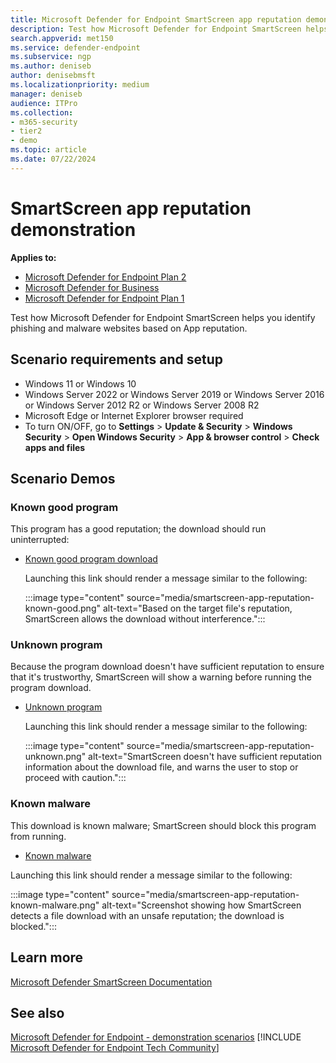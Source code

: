 ```yaml
---
title: Microsoft Defender for Endpoint SmartScreen app reputation demonstration
description: Test how Microsoft Defender for Endpoint SmartScreen helps you identify phishing and malware websites
search.appverid: met150
ms.service: defender-endpoint
ms.subservice: ngp
ms.author: deniseb 
author: denisebmsft 
ms.localizationpriority: medium
manager: deniseb
audience: ITPro
ms.collection: 
- m365-security
- tier2
- demo
ms.topic: article
ms.date: 07/22/2024
---
```


# SmartScreen app reputation demonstration

**Applies to:**

- [Microsoft Defender for Endpoint Plan 2](microsoft-defender-endpoint.md)
- [Microsoft Defender for Business](https://www.microsoft.com/security/business/endpoint-security/microsoft-defender-business)
- [Microsoft Defender for Endpoint Plan 1](microsoft-defender-endpoint.md)

Test how Microsoft Defender for Endpoint SmartScreen helps you identify phishing and malware websites based on App reputation.

## Scenario requirements and setup

- Windows 11 or Windows 10
- Windows Server 2022 or Windows Server 2019 or Windows Server 2016 or Windows Server 2012 R2 or Windows Server 2008 R2 
- Microsoft Edge or Internet Explorer browser required
- To turn ON/OFF, go to **Settings** > **Update & Security** > **Windows Security** > **Open Windows Security** > **App & browser control** > **Check apps and files**

## Scenario Demos

### Known good program

This program has a good reputation; the download should run uninterrupted:

- [Known good program download](https://demo.smartscreen.msft.net/download/known/freevideo.exe)

  Launching this link should render a message similar to the following:

  :::image type="content" source="media/smartscreen-app-reputation-known-good.png" alt-text="Based on the target file's reputation, SmartScreen allows the download without interference.":::

### Unknown program

Because the program download doesn't have sufficient reputation to ensure that it's trustworthy, SmartScreen will show a warning before running the program download.

- [Unknown program](https://demo.smartscreen.msft.net/download/unknown/freevideo.exe)
  
  Launching this link should render a message similar to the following:

  :::image type="content" source="media/smartscreen-app-reputation-unknown.png" alt-text="SmartScreen doesn't have sufficient reputation information about the download file, and warns the user to stop or proceed with caution.":::

### Known malware

This download is known malware; SmartScreen should block this program from running.

- [Known malware](https://demo.smartscreen.msft.net/download/known/knownmalicious.exe)

Launching this link should render a message similar to the following:

  :::image type="content" source="media/smartscreen-app-reputation-known-malware.png" alt-text="Screenshot showing how SmartScreen detects a file download with an unsafe reputation; the download is blocked.":::

## Learn more

[Microsoft Defender SmartScreen Documentation](/windows/security/threat-protection/windows-defender-smartscreen/windows-defender-smartscreen-overview)

## See also

[Microsoft Defender for Endpoint - demonstration scenarios](defender-endpoint-demonstrations.md)
[!INCLUDE [Microsoft Defender for Endpoint Tech Community](../includes/defender-mde-techcommunity.md)]

